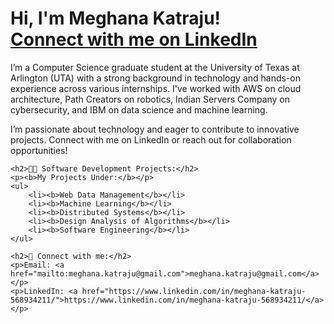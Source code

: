 <!DOCTYPE html>
<html lang="en">
<head>
    <meta charset="UTF-8">
    <meta name="viewport" content="width=device-width, initial-scale=1.0">
    <title>Meghana Katraju's Profile</title>
</head>
<body>
    <h1>Hi, I'm Meghana Katraju! <br/>
        <a href="https://www.linkedin.com/in/meghana-katraju-568934211/">Connect with me on LinkedIn</a>
    </h1>
    <p>
        I’m a Computer Science graduate student at the University of Texas at Arlington (UTA) with a strong background in technology and hands-on experience across various internships. I've worked with AWS on cloud architecture, Path Creators on robotics, Indian Servers Company on cybersecurity, and IBM on data science and machine learning.
    </p>
    <p>
        I’m passionate about technology and eager to contribute to innovative projects. Connect with me on LinkedIn or reach out for collaboration opportunities!
    </p>

    <h2>👨‍💻 Software Development Projects:</h2>
    <p><b>My Projects Under:</b></p>
    <ul>
        <li><b>Web Data Management</b></li>
        <li><b>Machine Learning</b></li>
        <li><b>Distributed Systems</b></li>
        <li><b>Design Analysis of Algorithms</b></li>
        <li><b>Software Engineering</b></li>
    </ul>

    <h2>🤳 Connect with me:</h2>
    <p>Email: <a href="mailto:meghana.katraju@gmail.com">meghana.katraju@gmail.com</a></p>
    <p>LinkedIn: <a href="https://www.linkedin.com/in/meghana-katraju-568934211/">https://www.linkedin.com/in/meghana-katraju-568934211/</a></p>
</body>
</html>

